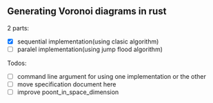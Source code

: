 ## Generating Voronoi diagrams in rust

2 parts:
 - [x] sequential implementation(using clasic algorithm)
 - [ ] paralel implementation(using jump flood algorithm)

Todos:
 - [ ] command line argument for using one implementation or the other
 - [ ] move specification document here
 - [ ] improve poont_in_space_dimension
